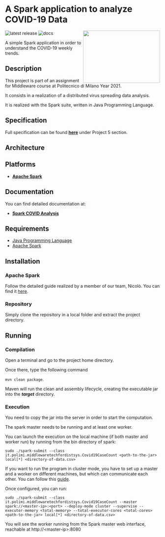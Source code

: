 # A Spark application to analyze COVID-19 Data

<img src="https://freepikpsd.com/media/2019/10/apache-spark-logo-png-8-Transparent-Images.png" width=250px height=170 px align="right" >

![latest release](https://img.shields.io/github/v/release/ArmelliniFederico/Middleware?color=green)
![docs](https://img.shields.io/badge/docs-javadocs-brightgreen)

A simple Spark application in order to understand the COVID-19 weekly trends.

## Description

This project is part of an assignment for Middleware course at Politecnico di Milano Year 2021.

It consists in a realization of a distributed virus spreading data analysis.

It is realized with the Spark suite, written in Java Programming Language.

## Specification

Full specification can be found [**here**](../specs/specification.pdf) under Project 5 section.

## Architecture





## Platforms

- [**Apache Spark**](https://spark.apache.org/)

## Documentation

You can find detailed documentation at:
- [**Spark COVID Analysis**](https://pirox4256.github.io/middleware-spark-javadocs/)

## Requirements

- [Java Programming Language](https://www.java.com/it/)
- [Apache Spark](https://spark.apache.org/)

## Installation

### Apache Spark

Follow the detailed guide realized by a member of our team, Nicolò.
You can find it [here](https://nicolosonnino.it/spark-on-wsl/).

### Repository
Simply clone the repository in a local folder and extract the project directory.

## Running

### Compilation
Open a terminal and go to the project home directory.

Once there, type the following command

`mvn clean package`.

Maven will run the clean and assembly lifecycle, creating the executable jar into the _**target**_ directory.

### Execution
You need to copy the jar into the server in order to start the computation.

The spark master needs to be running and at least one worker.

You can launch the execution on the local machine (if both master and worker run) by running from the bin directory of spark:

```sudo ./spark-submit --class it.polimi.middlewaretechfordistsys.Covid19CaseCount <path-to-the-jar> local[*] <directory-of-data.csv>```

If you want to run the program in cluster mode, you have to set up a master and a worker on different machines, but which can communicate each other. You can follow this [guide](https://www.tutorialkart.com/apache-spark/how-to-setup-an-apache-spark-cluster/).

Once configured, you can run:

```sudo ./spark-submit --class it.polimi.middlewaretechfordistsys.Covid19CaseCount --master spark://<master-ip>:<port> --deploy-mode cluster --supervise --executor-memory <total-memory> --total-executor-cores <total-cores> <path-to-the-jar> local[*] <directory-of-data.csv>```

You will see the worker running from the Spark master web interface, reachable at http://\<master-ip>:8080
